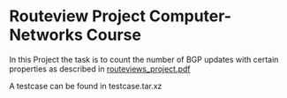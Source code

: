# Routeview Project Computer-Networks Course

In this Project the task is to count the number of BGP updates with certain properties as described in [routeviews_project.pdf](routeviews_project.pdf)

A testcase can be found in testcase.tar.xz